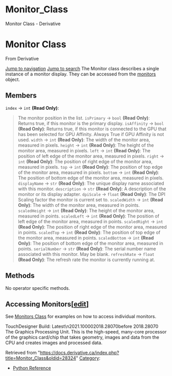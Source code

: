 

# Monitor_Class

Monitor Class - Derivative




# Monitor Class
From Derivative

[Jump to navigation](#mw-head)
[Jump to search](#searchInput)
The Monitor class describes a single instance of a monitor display. They can be accessed from the [monitors](Monitors_Class.html "Monitors Class") object.
  

## Members
`index` → `int` **(Read Only)**:
> The monitor position in the list.
`isPrimary` → `bool` **(Read Only)**:
> Returns true, if this monitor is the primary display.
`isAffinity` → `bool` **(Read Only)**:
> Returns true, if this monitor is connected to the GPU that has been selected for GPU Affinity. Always True if GPU Affinity is not used.
`width` → `int` **(Read Only)**:
> The width of the monitor area, measured in pixels.
`height` → `int` **(Read Only)**:
> The height of the monitor area, measured in pixels.
`left` → `int` **(Read Only)**:
> The position of left edge of the monitor area, measured in pixels.
`right` → `int` **(Read Only)**:
> The position of right edge of the monitor area, measured in pixels.
`top` → `int` **(Read Only)**:
> The position of top edge of the monitor area, measured in pixels.
`bottom` → `int` **(Read Only)**:
> The position of bottom edge of the monitor area, measured in pixels.
`displayName` → `str` **(Read Only)**:
> The unique display name associated with this monitor.
`description` → `str` **(Read Only)**:
> A description of the monitor or its display adapter.
`dpiScale` → `float` **(Read Only)**:
> The DPI Scaling factor the monitor is current set to.
`scaledWidth` → `int` **(Read Only)**:
> The width of the monitor area, measured in points.
`scaledHeight` → `int` **(Read Only)**:
> The height of the monitor area, measured in points.
`scaledLeft` → `int` **(Read Only)**:
> The position of left edge of the monitor area, measured in points.
`scaledRight` → `int` **(Read Only)**:
> The position of right edge of the monitor area, measured in points.
`scaledTop` → `int` **(Read Only)**:
> The position of top edge of the monitor area, measured in points.
`scaledBottom` → `int` **(Read Only)**:
> The position of bottom edge of the monitor area, measured in points.
`serialNumber` → `str` **(Read Only)**:
> The serial number name associated with this monitor. May be blank.
`refreshRate` → `float` **(Read Only)**:
> The refresh rate the monitor is currently running at.
## Methods
No operator specific methods.
## Accessing Monitors[[edit](https://docs.derivative.ca/index.php?title=Template:Section&action=edit&section=T-1 "Edit section: Accessing Monitors")]
See [Monitors Class](Monitors_Class.html "Monitors Class") for examples on how to access individual monitors.
  
TouchDesigner Build: Latest\n2021.100002018.28070before 2018.28070
The Graphics Processing Unit. This is the high-speed, many-core processor of the graphics card/chip that takes geometry, images and data from the CPU and creates images and processed data.

Retrieved from "<https://docs.derivative.ca/index.php?title=Monitor_Class&oldid=28324>"
[Category](Special_Categories.html "Special:Categories"):
* [Python Reference](Category_Python_Reference.html "Category:Python Reference")